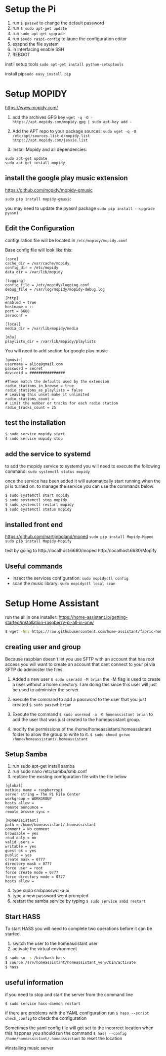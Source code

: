# Setup the Pi

1. run `$ passwd` to change the default password
2. run `$ sudo apt-get update`
3. run `sudo apt-get upgrade`
4. run `$sudo raspi-config` to launc the configuration editor
  1. exapnd the file system
  2. in interfacing enable SSH
5. REBOOT

instll setup tools `sudo apt-get install python-setuptools`

install pip`sudo easy_install pip`

# Setup MOPIDY
https://www.mopidy.com/

1. add the archives GPG key
`wget -q -O - https://apt.mopidy.com/mopidy.gpg | sudo apt-key add -`

2. Add the APT repo to your package sources:
`sudo wget -q -O /etc/apt/sources.list.d/mopidy.list https://apt.mopidy.com/jessie.list`

3. Install Mopidy and all dependencies:
```
sudo apt-get update
sudo apt-get install mopidy
```

## install the google play music extension
https://github.com/mopidy/mopidy-gmusic

`sudo pip install mopidy-gmusic`

you may need to update the pyasn1 package
`sudo pip install --upgrade pyasn1`


## Edit the Configuration

configuration file will be located in `/etc/mopidy/mopidy.conf`

Base config file will look like this:
```
[core]
cache_dir = /var/cache/mopidy
config_dir = /etc/mopidy
data_dir = /var/lib/mopidy

[logging]
config_file = /etc/mopidy/logging.conf
debug_file = /var/log/mopidy/mopidy-debug.log

[http]
enabled = true
hostname = ::
port = 6680
zeroconf =

[local]
media_dir = /var/lib/mopidy/media

[m3u]
playlists_dir = /var/lib/mopidy/playlists
```
You will need to add section for google play music
```
[gmusic]
username = alice@gmail.com
password = secret
deviceid = ################

#These match the defaults used by the extension
radio_stations_in_browse = true
radio_stations_as_playlists = false
# Leaving this unset make it unlimited
radio_stations_count =
# Limit the number or tracks for each radio station
radio_tracks_count = 25
```

## test the installation

``` bash
$ sudo service mopidy start
$ sudo service mopidy stop
```

## add the service to systemd

to  add the mopidy service to systemd you will need to execute the following command: `sudo systemctl status mopidy`

once the service has been added it will automatically start running when the pi is turned on. to manage the service you can use the commands below:
```bash
$ sudo systemctl start mopidy
$ sudo systemctl stop mopidy
$ sudo systemctl restart mopidy
$ sudo systemctl status mopidy
```

## installed front end
https://github.com/martijnboland/moped
`sudo pip install Mopidy-Moped`
`sudo pip install Mopidy-Mopify`

test by going to http://localhost:6680/moped
http://localhost:6680/Mopify

## Useful commands

* Insect the services configuration: `sudo mopidyctl config`
* scan the music library: `sudo mopidyctl local scan`

# Setup Home Assistant

run the all in one installer: https://home-assistant.io/getting-started/installation-raspberry-pi-all-in-one/

```bash
$ wget -Nnv https://raw.githubusercontent.com/home-assistant/fabric-home-assistant/master/hass_rpi_installer.sh && chown pi:pi hass_rpi_installer.sh && bash hass_rpi_installer.sh
```
## creating user and group
Because raspbian doesn't let you use SFTP with an account that has root access you will want to create an account that cant connect to your pi via SFTP do administer the files.

1. Added a new user `$ sudo useradd -M brian` the -M flag is used to create a user without a home directory. I am doing this since this user will just be used to administer the server.

2. execute the command to add a password to the user that you just created `$ sudo passwd brian`

3. Execute the command `$ sudo usermod -a -G homeassistant brian` to add the user that was just created to the homeassistant group.

4. modify the permissions of the /home/homeassistant/.homeassistant folder to allow the group to write to it. `$ sudo chmod g=rwx  /home/homeassistant/.homeassistant`



## Setup Samba

1. run sudo apt-get install samba
2. run sudo nano /etc/samba/smb.conf​
3. replace the existing configuration file with the file below

```
[global]
netbios name = raspberrypi
server string = The Pi File Center
workgroup = WORKGROUP
hosts allow =
remote announce =
remote browse sync =

[HomeAssistant]
path = /home/homeassistant/.homeassistant
comment = No comment
browsable = yes
read only = no
valid users =
writable = yes
guest ok = yes
public = yes
create mask = 0777
directory mask = 0777
force user = root
force create mode = 0777
force directory mode = 0777
hosts allow =
```
4. type sudo smbpasswd -a pi
5. type a new password went prompted
6. restart the samba service by typing `$ sudo service smbd restart`



## Start HASS
To start HASS you will need to complete two operations before it can be started.

1. switch the user to the homeassistant user
2. activate the virtual environment

``` bash
$ sudo su -s /bin/bash hass
$ source /srv/homeassistant/homeassistant_venv/bin/activate
$ hass
```

## useful information
if you need to stop and start the server from the command line

```
$ sudo service hass-daemon restart
```
if there are problems with the YAML configuration run
`$ hass --script check_config` to check the configuration

Sometimes the yaml config file will get set to the incorrect location when this
happnes you should run the command `$ hass --config /home/homeassistant/.homeassistant` to reset the
location

#installing music server
